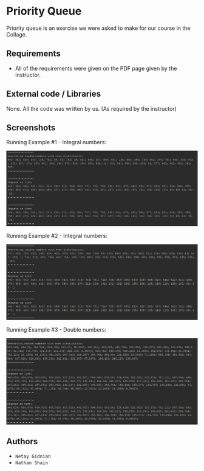 # Priority Queue

Priority queue is an exercise we were asked to make for our course in the Collage.

## Requirements

  - All of the requirements were given on the PDF page given by the instructor.

## External code / Libraries

None. All the code was written by us.
(As required by the instructor)

## Screenshots

Running Example #1 - Integral numbers:

![Running Example #1 - Int](./assets/Screenshot1.png "Screenshot #1")


Running Example #2 - Integral numbers:

![Running Example #2 - Int](./assets/Screenshot2.png "Screenshot #2")


Running Example #3 - Double numbers:

![Running Example #3 - Double](./assets/Screenshot3.png "Screenshot #3")


## Authors
  * `Netay Gidnian`
  * `Nathan Shain`